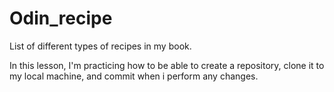 # Odin_recipe
List of different types of recipes in my book.

In this lesson, I'm practicing how to be able to create a repository, clone it to my local machine, and commit when i perform any changes.